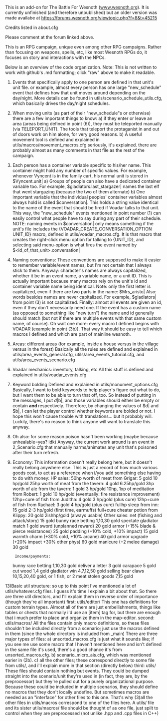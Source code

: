 This is an add-on for The Battle For Wesnoth (www.wesnoth.org). It is currently unfinished (and therefore unpublished)
but an older version was made availabe at https://forums.wesnoth.org/viewtopic.php?f=8&t=45215

Credits listed in about.cfg

Please comment at the forum linked above.

This is an RPG campaign, unique even among other RPG campaigns. Rather than focusing on weapons, spells, etc,
like most Wesnoth RPGs do, it focuses on story and interactions with the NPCs. 

Below is an overview of the code organization. Note: This is not written to work with github's .md formatting; click "raw" above to make it readable.

1) Events that specifically apply to one person are defined in that unit's unit file. 
        or example, almost every person has one large "new_schedule" event that defines how
        that unit moves around depending on the day/night. More details can be found in
        utils/scenario_schedule_utils.cfg, which basically drives the day/night schedules.

2) When moving units (as part of their "new_schedule"s or otherwise) there are 
        a few important things to know:
    a) if they enter or leave an area (areas being defined in point (6)), they must be teleported
        manually (via TELEPORT_UNIT). The tools that teleport the protaganist in and out of doors work
        on him alone, for very good reasons.
    b) A useful movement tool is defined and explained in utils/macros/movement_macros.cfg
        seriously, it's explained. there are probably almost as many comments in
        that file as the rest of the campaign.
    
3) Each person has a container variable specific to his/her name. This container might hold
        any number of specific values. For example, whenever Vyncent is in the family cart, his 
        normal unit is stored in $Vyncent.unit|
    a) Groups of people can also have a dedicated container variable too. For example, 
        $gladiators.last_stargazer| names the last elf that went stargazing (because the two of
        them alternate)
    b) One important variable that the individual peoples' container variables almost always hold 
        is called $conversation|. This holds a string value identical to the name of the event that
        should be fired if Voadar talks to that unit. This way, the "new_schedule" events mentioned in
        point number (1) can easily control what people have to say during any part of their schedule. 
        NOTE: naming events in $conversation| only means something if the unit's file includes the 
        {VOADAR_CREATE_CONVERSATION_OPTION UNIT_ID} macro, defined in utils/voadar_macros.cfg.
        It is that macro that creates the right-click menu option for talking to {UNIT_ID}, and selecting
        said menu-option is what fires the event named by $<id_of_that_unit>.conversation|
    
4) Naming conventions: These conventions are supposed to make it easier to remember variable/event names,
        but I'm not certain that I always stick to them. 
    Anyway: character's names are always capitalized, whether it be 
        in an event name, a variable name, or a unit ID. This is actually important because many 
        macros rely on the unit's id and container variable name being identical. 
        Note: only the first letter is capitalized, even if there are two parts in the name: $Mrs_aristo|
    Also: words besides names are never capitalized. For example, $gladiators| from point (3) 
        is not capitalized.
    Finally: almost all events are given an id, even if they don't necessarily need one. If the
        event has a custom name (as opposed to something like "new turn") the name and id 
        generally should match (but not if there are multiple events with that same custom name, of course).
    Oh wait one more: every macro I defined begins with VOADAR (example in point (3b)).
        That way it should be easy to tell which macros I defined and which are part of mainline wesnoth.
        
5) Areas: different areas (for example, inside a house versus in the village versus in the forest)
    Basically all the rules are defined and explained in utils/area_events_general.cfg, 
    utils/area_events_tutorial.cfg, and utils/area_events_scenario.cfg
    
6) Voadar mechanics: inventory, talking, etc
    All this stuff is defined and explained in utils/voadar_events.cfg
    
7) Keyword bolding
    Defined and explained in utils/monument_options.cfg
    Basically, I want to bold keywords to help player's figure out what to do, but
    I want them to be able to turn that off, too. So instead of putting <b></b> in
    the messages, I put $d|$b|, and those variables should either be empty or contain 
    <b> and </b> respectively. Therefore, by changing the values of $d| and $b|, I can
    let the player control whether keywords are bolded or not.
    I hope this won't cause trouble with translations... but it probably will. Luckily, 
    there's no reason to think anyone will want to translate this anyway.
    
8) Oh also: for some reason poison hasn't been working (maybe because unhealable=yes? idk)
    Anyway, the current work around is an event in 2_Scenario.cfg that manually harms/animates 
    any unit that's poisoned after their turn refresh.

9) Economy: This information doesn't really belong here, but it doesn't really belong anywhere
    else. This is just a record of how much various goods cost, to act as a reference when i/you
    add something else having to do with money:
        HP sales:
    50hp worth of meat from Grigar:             5 gold      10  hp/gold
    25hp worth of meat from the tavern:         4 gold      6.25hp/gold
    3hp worth of ale from the tavern:           1 gold      3   hp/gold
    10hp, 1xp of meditation from Robert:        1 gold      10  hp/gold (eventually: fire resistance improvement)
    12hp+cure of fish from Juditha:             4 gold      3   hp/gold (plus cure)
    12hp+cure of fish from Rachael:             3 gold      4   hp/gold (plus cure)
    fullhp sleep from inn:                      15 gold     2-3 hp/gold (first time, earmuffs)
    full+cure cheater potion from Klippy:       20 gold     2ishhp/gold (always usable)
        Other sales:
    net (fishing and attack/story)              15 gold
    bunny race betting                          1,10,30 gold
    spectate gladiator match                    1 gold
    sword (unplanned reward)                    20 gold
    armor (+15% blade & pierce resistances)     25 gold
    padding (+10% cold, +10% impact)            15 gold
    warmth charm (+30% cold, +10% arcane)       40 gold
    armor upgrade (+20% impact +30% other phys) 60 gold
    manicure (+2 melee damage)                  30 gold
    
        Income/payments:
    bunny race betting                          1,10,30 gold
    deliver a letter                            3 gold
    carapace                                    5 gold
    cut wood                                    1,4 gold
    gladiator win                               4,7,12,50 gold
    selling bear claws                          10,15,20,40 gold, or 1 fish, or 2 meat
    stolen goods                                7,15 gold
    
13)Basic util structure: so up to this point I've mentioned a lot of utils/whatever.cfg files. 
    I guess it's time I explain a bit about that. 
    So there are three util directors, and I'll explain them in reverse order of importance 
    (though they're all important)
   first: utils/editor/
        This one has definitions for custom terrain types. Almost all of them are just embellishments,
        things like tables or chests that normally i'd use an [item] tag for, but there are enough that
        i much prefer to place and organize them in the map-editor.
   second: utils/macros/
        All the files contain only macro definitions, so these files shouldn't be included directly from
        a scenario; just use the macros defined in them (since the whole directory is included from _main)
        There are three major types of files: 
      a) unsorted_macros.cfg is just what it sounds like; if you see me use some macro that I haven't mentioned here 
        and isn't defined in the same file it's used, there's a
        good chance it's from unsorted_macros.cfg. 
      b) scenario_micro_ais.cfg, which was mentioned earier in (2b).
      c) all the other files; these correspond directly to some file from utils/, and i'll explain more in that 
        section (directly below)
   third: utils/
        These files should contain nothing but events. They could be dumped straight into the scenario/unit they're 
        used in (in fact, they are, by the preprocessor) but they're pulled out for a purely organizational purpose. Because 
        these could be included in multiple scenarios, they should define no macros that they don't locally undefine. 
        But sometimes macros are needed as an "interface" for other files to this one. That's why (3)all the other files in utils/macros 
        correspond to one of the files here. A utils/ file and its sister utils/macros/ file should be thought of as one file, 
        just spilt to control when they are preprocessed (not unlike .hpp and .cpp files in C++)




